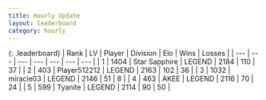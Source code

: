 ```yaml
---
title: Hourly Update
layout: leaderboard
category: hourly
---
```


{: .leaderboard}
| Rank | LV | Player | Division | Elo | Wins | Losses |
| --- | --- | --- | --- | --- | --- | --- |
| <span data-change="0">1</span> | 1404 | <span title="ID: 315148">Star Sapphire</span> | LEGEND | <span data-change="0">2184</span> | <span data-change="0">110</span> | <span data-change="0">37</span> |
| <span data-change="0">2</span> | 403 | <span title="ID: 512212">Player512212</span> | LEGEND | <span data-change="0">2163</span> | <span data-change="0">102</span> | <span data-change="0">36</span> |
| <span data-change="0">3</span> | 1032 | <span title="ID: 416373">miracle03</span> | LEGEND | <span data-change="0">2146</span> | <span data-change="0">51</span> | <span data-change="0">8</span> |
| <span data-change="0">4</span> | 463 | <span title="ID: 455100">AKEE</span> | LEGEND | <span data-change="0">2116</span> | <span data-change="0">70</span> | <span data-change="0">24</span> |
| <span data-change="1">5</span> | 599 | <span title="ID: 534320">Tyanite</span> | LEGEND | <span data-change="25">2114</span> | <span data-change="4">90</span> | <span data-change="0">50</span> |